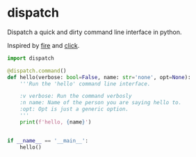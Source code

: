 # dispatch

Dispatch a quick and dirty command line interface in python.

Inspired by [fire](https://github.com/google/python-fire) and [click](https://click.palletsprojects.com/).

```python
import dispatch

@dispatch.command()
def hello(verbose: bool=False, name: str='none', opt=None):
    '''Run the 'hello' command line interface.

    :v verbose: Run the command verbosly
    :n name: Name of the person you are saying hello to.
    :opt: Opt is just a generic option.
    '''
    print(f'hello, {name}')


if __name__ == '__main__':
    hello()
```